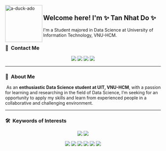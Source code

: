 
<img alt="a-duck-ado" src=https://github.com/tannd-ds/tannd-ds/assets/64354200/bcc35174-16a6-4a3f-a80c-2b17b5165ac0) align="left" height=120em/>

<h2>Welcome here! I'm ✨ Tan Nhat Do ✨</h2>

I'm a Student majored in Data Science at University of Information Technology, VNU-HCM.

### 💌 &nbsp;Contact Me

<p align="center">
<a href="https://www.adityavsingh.com"><img src="https://img.shields.io/badge/-khanhtq.com-3423A6?style=flat&logo=Google-Chrome&logoColor=white"/></a>
<a href="https://www.linkedin.com/in/tann-do/"><img src="https://img.shields.io/badge/-Tan%20Nhat%20Do-0077B5?style=flat&logo=Linkedin&logoColor=white"/></a>
<a href="mailto:donhattan1012dev@gmail.com"><img src="https://img.shields.io/badge/-donhattan1012dev@gmail.com-D14836?style=flat&logo=Gmail&logoColor=white"/></a>
<a href="https://www.facebook.com/donhattann/"><img src="https://img.shields.io/badge/-Tann-1877F2?style=flat&logo=Facebook&logoColor=white"/></a>
 
---
  
### 🤩 &nbsp;About Me


  &nbsp;As an <b>enthusiastic Data Science student at UIT, VNU-HCM</b>, with a passion for learning and researching in the field of Data Science, I’m seeking for an opportunity to apply my skills and learn from experienced people in a collaborative and challenging environment.
  

---
  
### 🛠 &nbsp;Keywords of Interests
<p align="center">
<img src="https://img.shields.io/badge/Natural%20Language%20Processing-NLP-green?style=for-the-badge"/>
<img src="https://img.shields.io/badge/Chatbot-%F0%9F%A4%96-orange?style=for-the-badge"/>
</p>

<p align="center">
<img src="https://img.shields.io/badge/-Python-05122A?style=for-the-badge&logo=python"/>
<img src="https://img.shields.io/badge/-Pytorch-05122A?style=for-the-badge&logo=pytorch"/>
<img src="https://img.shields.io/badge/🤗-Huggingface-05122A?style=for-the-badge"/>
<img src="https://img.shields.io/badge/-GitHub-05122A?style=for-the-badge&logo=github"/>
<img src="https://img.shields.io/badge/-Flask-05122A?style=for-the-badge&logo=flask"/>
<img src="https://img.shields.io/badge/-Flask-05122A?style=for-the-badge&logo=vue.js"/>
</p>
